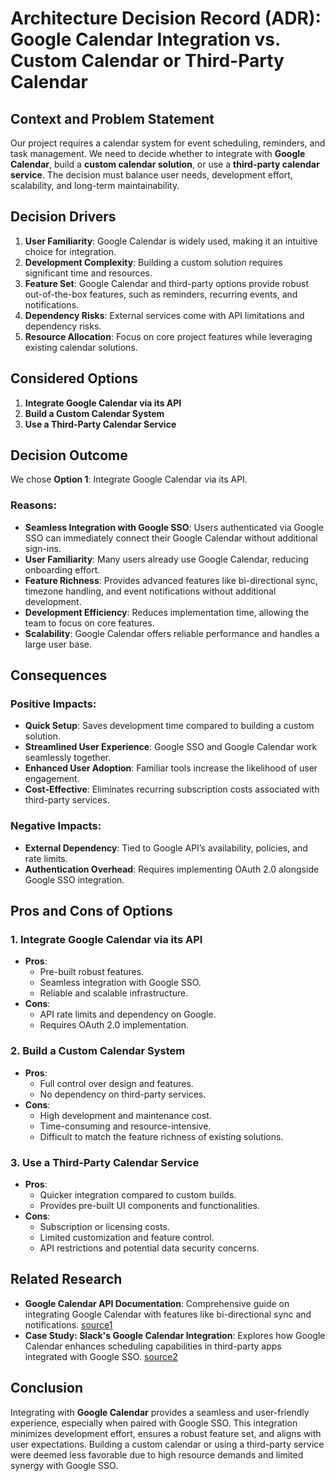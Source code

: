 # Architecture Decision Record (ADR): Google Calendar Integration vs. Custom Calendar or Third-Party Calendar  

## Context and Problem Statement  

Our project requires a calendar system for event scheduling, reminders, and task management. We need to decide whether to integrate with **Google Calendar**, build a **custom calendar solution**, or use a **third-party calendar service**. The decision must balance user needs, development effort, scalability, and long-term maintainability.  

## Decision Drivers  

1. **User Familiarity**: Google Calendar is widely used, making it an intuitive choice for integration.  
2. **Development Complexity**: Building a custom solution requires significant time and resources.  
3. **Feature Set**: Google Calendar and third-party options provide robust out-of-the-box features, such as reminders, recurring events, and notifications.  
4. **Dependency Risks**: External services come with API limitations and dependency risks.  
5. **Resource Allocation**: Focus on core project features while leveraging existing calendar solutions.  

## Considered Options  

1. **Integrate Google Calendar via its API**  
2. **Build a Custom Calendar System**  
3. **Use a Third-Party Calendar Service**  

## Decision Outcome  

We chose **Option 1**: Integrate Google Calendar via its API.  

### Reasons:  
- **Seamless Integration with Google SSO**: Users authenticated via Google SSO can immediately connect their Google Calendar without additional sign-ins.  
- **User Familiarity**: Many users already use Google Calendar, reducing onboarding effort.  
- **Feature Richness**: Provides advanced features like bi-directional sync, timezone handling, and event notifications without additional development.  
- **Development Efficiency**: Reduces implementation time, allowing the team to focus on core features.  
- **Scalability**: Google Calendar offers reliable performance and handles a large user base.  

## Consequences  

### Positive Impacts:  
- **Quick Setup**: Saves development time compared to building a custom solution.  
- **Streamlined User Experience**: Google SSO and Google Calendar work seamlessly together.  
- **Enhanced User Adoption**: Familiar tools increase the likelihood of user engagement.  
- **Cost-Effective**: Eliminates recurring subscription costs associated with third-party services.  

### Negative Impacts:  
- **External Dependency**: Tied to Google API’s availability, policies, and rate limits.  
- **Authentication Overhead**: Requires implementing OAuth 2.0 alongside Google SSO integration.  

## Pros and Cons of Options  

### 1. **Integrate Google Calendar via its API**  
   - **Pros**:  
     - Pre-built robust features.  
     - Seamless integration with Google SSO.  
     - Reliable and scalable infrastructure.  
   - **Cons**:  
     - API rate limits and dependency on Google.  
     - Requires OAuth 2.0 implementation.  

### 2. **Build a Custom Calendar System**  
   - **Pros**:  
     - Full control over design and features.  
     - No dependency on third-party services.  
   - **Cons**:  
     - High development and maintenance cost.  
     - Time-consuming and resource-intensive.  
     - Difficult to match the feature richness of existing solutions.  

### 3. **Use a Third-Party Calendar Service**  
   - **Pros**:  
     - Quicker integration compared to custom builds.  
     - Provides pre-built UI components and functionalities.  
   - **Cons**:  
     - Subscription or licensing costs.  
     - Limited customization and feature control.  
     - API restrictions and potential data security concerns.  

## Related Research  

- **Google Calendar API Documentation**: Comprehensive guide on integrating Google Calendar with features like bi-directional sync and notifications. [source1](https://developers.google.com/calendar)  
- **Case Study: Slack's Google Calendar Integration**: Explores how Google Calendar enhances scheduling capabilities in third-party apps integrated with Google SSO. [source2](https://slack.com/help/articles/206329808-Google-Calendar-for-Slack)  

## Conclusion  

Integrating with **Google Calendar** provides a seamless and user-friendly experience, especially when paired with Google SSO. This integration minimizes development effort, ensures a robust feature set, and aligns with user expectations. Building a custom calendar or using a third-party service were deemed less favorable due to high resource demands and limited synergy with Google SSO.  
